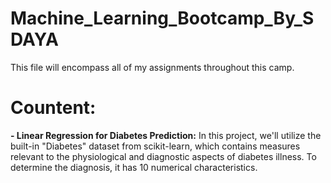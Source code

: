 # Machine_Learning_Bootcamp_By_SDAYA
This file will encompass all of my assignments throughout this camp.

# Countent:
**- Linear Regression for Diabetes Prediction:**
     In this project, we'll utilize the built-in "Diabetes" dataset from scikit-learn, which contains measures relevant to the physiological and diagnostic aspects of diabetes illness. To determine the diagnosis, it has 10 numerical characteristics.

